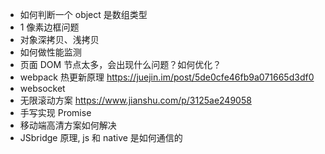 - 如何判断一个 object 是数组类型
- 1 像素边框问题
- 对象深拷贝、浅拷贝
- 如何做性能监测
- 页面 DOM 节点太多，会出现什么问题？如何优化？
- webpack 热更新原理 https://juejin.im/post/5de0cfe46fb9a071665d3df0
- websocket
- 无限滚动方案 https://www.jianshu.com/p/3125ae249058
- 手写实现 Promise
- 移动端高清方案如何解决
- JSbridge 原理, js 和 native 是如何通信的
